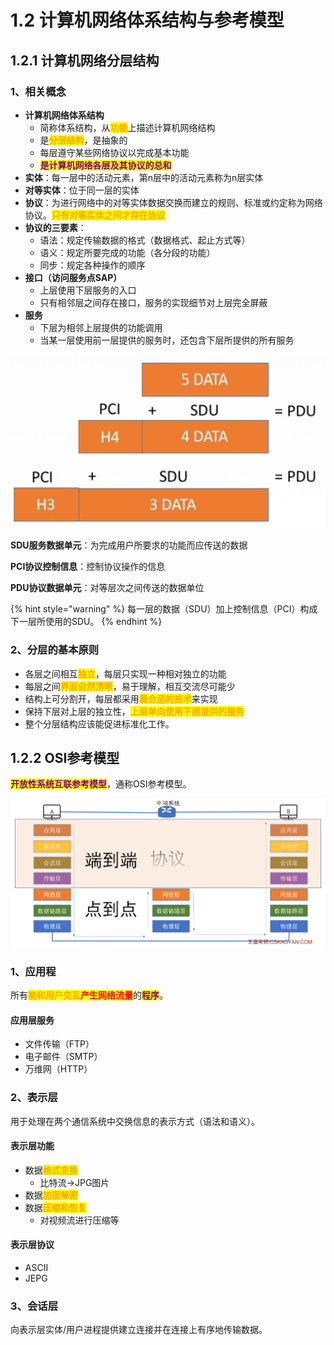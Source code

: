 # 1.2 计算机网络体系结构与参考模型

## 1.2.1 计算机网络分层结构

### 1、相关概念

* **计算机网络体系结构**
  * 简称体系结构，从<mark style="color:orange;">**功能**</mark>上描述计算机网络结构
  * 是<mark style="color:orange;">**分层结构**</mark>，是抽象的
  * 每层遵守某些网络协议以完成基本功能
  * <mark style="color:purple;">**是计算机网络各层及其协议的总和**</mark>
* **实体**：每一层中的活动元素，第n层中的活动元素称为n层实体
* **对等实体**：位于同一层的实体
* **协议**：为进行网络中的对等实体数据交换而建立的规则、标准或约定称为网络协议。<mark style="color:orange;">**只有对等实体之间才存在协议**</mark>
* **协议的三要素**：
  * 语法：规定传输数据的格式（数据格式、起止方式等）
  * 语义：规定所要完成的功能（各分段的功能）
  * 同步：规定各种操作的顺序
* **接口（访问服务点SAP）**
  * 上层使用下层服务的入口
  * 只有相邻层之间存在接口，服务的实现细节对上层完全屏蔽
* **服务**
  * 下层为相邻上层提供的功能调用
  * 当某一层使用前一层提供的服务时，还包含下层所提供的所有服务

![](../.gitbook/assets/SDU、PCI.png)

**SDU服务数据单元**：为完成用户所要求的功能而应传送的数据 

**PCI协议控制信息**：控制协议操作的信息

**PDU协议数据单元**：对等层次之间传送的数据单位

{% hint style="warning" %}
每一层的数据（SDU）加上控制信息（PCI）构成下一层所使用的SDU。
{% endhint %}

### 2、分层的基本原则

* 各层之间相互<mark style="color:orange;">**独立**</mark>，每层只实现一种相对独立的功能
* 每层之间<mark style="color:orange;">**界面自然清晰**</mark>，易于理解，相互交流尽可能少
* 结构上可分割开，每层都采用<mark style="color:orange;">**最合适的技术**</mark>来实现
* 保持下层对上层的独立性，<mark style="color:orange;">**上层单向使用下层提供的服务**</mark>
* 整个分层结构应该能促进标准化工作。

## 1.2.2 OSI参考模型

<mark style="color:purple;">**开放性系统互联参考模型**</mark>，通称OSI参考模型。

![传输流程](../.gitbook/assets/OSI参考模型.png)

### 1、应用程

所有<mark style="color:orange;">**能和用户交互**</mark><mark style="color:red;">**产生网络流量**</mark>的<mark style="color:purple;">**程序**</mark>。

#### 应用层服务

* 文件传输（FTP）
* 电子邮件（SMTP）
* 万维网（HTTP）

### 2、表示层

用于处理在两个通信系统中交换信息的表示方式（语法和语义）。

#### 表示层功能

* 数据<mark style="color:orange;">**格式变换**</mark>
  * 比特流→JPG图片
* 数据<mark style="color:orange;">**加密解密**</mark>
* 数据<mark style="color:orange;">**压缩和恢复**</mark>
  * 对视频流进行压缩等

#### 表示层协议

* ASCII
* JEPG

### 3、会话层

向表示层实体/用户进程提供建立连接并在连接上有序地传输数据。
